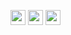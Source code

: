 <img height="24" width="24" src="https://cdn.jsdelivr.net/npm/simple-icons@v3/icons/discord.svg" />     <img height="24" width="24" src="https://cdn.jsdelivr.net/npm/simple-icons@v3/icons/twitter.svg" />
<img height="24" width="24" src="https://cdn.jsdelivr.net/npm/simple-icons@v3/icons/youtube.svg" />

